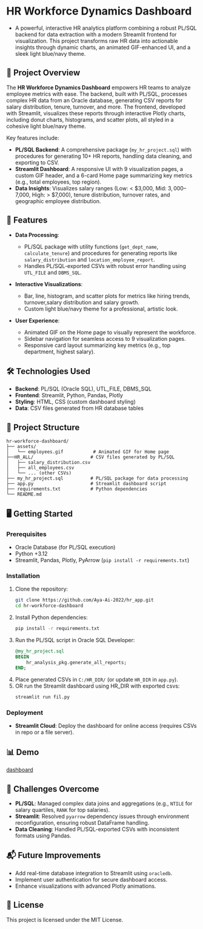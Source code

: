 # HR Workforce Dynamics Dashboard



* A powerful, interactive HR analytics platform combining a robust PL/SQL backend for data extraction with a modern Streamlit frontend for visualization. This project transforms raw HR data into actionable insights through dynamic charts, an animated GIF-enhanced UI, and a sleek light blue/navy theme.

## 🌟 Project Overview

The **HR Workforce Dynamics Dashboard** empowers HR teams to analyze employee metrics with ease. The backend, built with PL/SQL, processes complex HR data from an Oracle database, generating CSV reports for salary distribution, tenure, turnover, and more. The frontend, developed with Streamlit, visualizes these reports through interactive Plotly charts, including donut charts, histograms, and scatter plots, all styled in a cohesive light blue/navy theme.

Key features include:
- **PL/SQL Backend**: A comprehensive package (`my_hr_project.sql`) with procedures for generating 10+ HR reports, handling data cleaning, and exporting to CSV.
- **Streamlit Dashboard**: A responsive UI with 9 visualization pages, a custom GIF header, and a 6-card Home page summarizing key metrics (e.g., total employees, top region).
- **Data Insights**: Visualizes salary ranges (Low: < $3,000, Mid: $3,000–$7,000, High: > $7,000), tenure distribution, turnover rates, and geographic employee distribution.

## 🚀 Features

- **Data Processing**:
  - PL/SQL package with utility functions (`get_dept_name`, `calculate_tenure`) and procedures for generating reports like `salary_distribution` and `location_employee_report`.
  - Handles PL/SQL-exported CSVs with robust error handling using `UTL_FILE` and `DBMS_SQL`.

- **Interactive Visualizations**:
 
  - Bar, line, histogram, and scatter plots for metrics like hiring trends, turnover,salary distribution  and salary growth.
  - Custom light blue/navy theme for a professional, artistic look.

- **User Experience**:
  - Animated GIF on the Home page to visually represent the workforce.
  - Sidebar navigation for seamless access to 9 visualization pages.
  - Responsive card layout summarizing key metrics (e.g., top department, highest salary).

## 🛠️ Technologies Used

- **Backend**: PL/SQL (Oracle SQL), UTL_FILE, DBMS_SQL
- **Frontend**: Streamlit, Python, Pandas, Plotly
- **Styling**: HTML, CSS (custom dashboard styling)
- **Data**: CSV files generated from HR database tables

## 📂 Project Structure

```
hr-workforce-dashboard/
├── assets/
│   └── employees.gif           # Animated GIF for Home page
├──HR_ALL/                     # CSV files generated by PL/SQL
│   ├── salary_distribution.csv
│   ├── all_employees.csv
│   └── ... (other CSVs)
├── my_hr_project.sql          # PL/SQL package for data processing
├── app.py                     # Streamlit dashboard script
├── requirements.txt           # Python dependencies
└── README.md
```

## 🖥️ Getting Started

### Prerequisites
- Oracle Database (for PL/SQL execution)
- Python +3.12
- Streamlit, Pandas, Plotly, PyArrow (`pip install -r requirements.txt`)

### Installation
1. Clone the repository:
   ```bash
   git clone https://github.com/Aya-Ai-2022/hr_app.git
   cd hr-workforce-dashboard
   ```
2. Install Python dependencies:
   ```bash
   pip install -r requirements.txt
   ```
3. Run the PL/SQL script in Oracle SQL Developer:
   ```sql
   @my_hr_project.sql
   BEGIN
       hr_analysis_pkg.generate_all_reports;
   END;
   ```
4. Place generated CSVs in `C:/HR_DIR/` (or update `HR_DIR` in `app.py`).
5. OR run the Streamlit dashboard using HR_DIR with exported csvs:
   ```bash
   streamlit run fil.py
   ```

### Deployment
- **Streamlit Cloud**: Deploy the dashboard for online access (requires CSVs in repo or a file server).


## 📊 Demo 
[dashboard](https://aya-hr-dashboard-app.streamlit.app/)





## 🔧 Challenges Overcome

- **PL/SQL**: Managed complex data joins and aggregations (e.g., `NTILE` for salary quartiles, `RANK` for top salaries).
- **Streamlit**: Resolved `pyarrow` dependency issues through environment reconfiguration, ensuring robust DataFrame handling.
- **Data Cleaning**: Handled PL/SQL-exported CSVs with inconsistent formats using Pandas.

## 📬 Future Improvements

- Add real-time database integration to Streamlit using `oracledb`.
- Implement user authentication for secure dashboard access.
- Enhance visualizations with advanced Plotly animations.

## 📜 License

This project is licensed under the MIT License.


